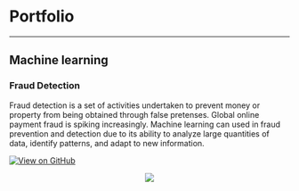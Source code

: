 # Portfolio

---

## Machine learning

### Fraud Detection

Fraud detection is a set of activities undertaken to prevent money or property from being obtained through false pretenses. Global online payment fraud is spiking increasingly. Machine learning can used in fraud prevention and detection due to its ability to analyze large quantities of data, identify patterns, and adapt to new information. 

[![View on GitHub](https://img.shields.io/badge/GitHub-View_on_GitHub-blue?logo=GitHub)](https://github.com/rajani2024/fraud_detection)

<center><img src="images/fraud_detection.jpg"/></center>

